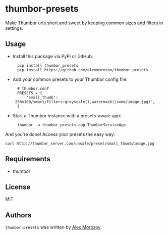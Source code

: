 thumbor-presets
===============

Make [Thumbor](https://github.com/thumbor/thumbor) urls short and sweet by keeping common
sizes and filters in settings.

Usage
-----

* Install this package via PyPi or GitHub:

        pip install thumbor_presets
        pip install https://github.com/alexmorozov/thumbor-presets
* Add your common presets to your Thumbor config file:

        # thumbor.conf
        PRESETS = {
            'small_thumb': '250x100/smart/filters:grayscale(),watermark(/some/image.jpg)',
        }
* Start a Thumbor instance with a presets-aware app:

        thumbor -a thumbor_presets.app.ThumborServiceApp

And you're done! Access your presets the easy way:

    curl http://thumbor_server.com/unsafe/preset/small_thumb/image.jpg

Requirements
------------

* thumbor

License
-------

MIT

Authors
-------

`thumbor-presets` was written by [Alex Morozov](mailto:inductor2000@mail.ru).
